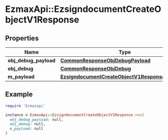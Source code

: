 # EzmaxApi::EzsigndocumentCreateObjectV1Response

## Properties

| Name | Type | Description | Notes |
| ---- | ---- | ----------- | ----- |
| **obj_debug_payload** | [**CommonResponseObjDebugPayload**](CommonResponseObjDebugPayload.md) |  |  |
| **obj_debug** | [**CommonResponseObjDebug**](CommonResponseObjDebug.md) |  | [optional] |
| **m_payload** | [**EzsigndocumentCreateObjectV1ResponseMPayload**](EzsigndocumentCreateObjectV1ResponseMPayload.md) |  |  |

## Example

```ruby
require 'Ezmaxapi'

instance = EzmaxApi::EzsigndocumentCreateObjectV1Response.new(
  obj_debug_payload: null,
  obj_debug: null,
  m_payload: null
)
```

